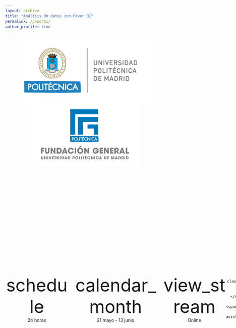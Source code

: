 ```yaml
---
layout: archive
title: "Análisis de datos con Power BI"
permalink: /powerbi/
author_profile: true
---
```


<link rel="stylesheet" href="https://fonts.googleapis.com/icon?family=Material+Icons">

<style>

    ul {
        margin-bottom: 0; 
    }
    li {
        margin-bottom: 0px; 
    }

/* Styling for the icon container */
    .icon-container {
      display: flex;
      justify-content: space-around;
      align-items: center;
      margin-top: 20px; 
      position: relative;
      z-index: 1; 
    }

    /* Styling for each icon */
    .icon {
      width: 200px;
      text-align: center;
    }

    .icon_wide {
      width: 300px;
      text-align: center;
    }


    /* Styling for the icon image */
    .icon img {
      height: 50px;
      margin-bottom: 10px;
    }

/* Apply button styles to a link with class "button" */
a.button {
  display: inline-block;
  padding: 10px 20px;
  background-color: #0074D9;
  color: #fff;
  text-decoration: none;
  border: 1px solid #0074D9;
  border-radius: 5px;
  text-align: center;
  font-size: 16px;
  cursor: pointer;
  transition: background-color 0.3s ease;
}

/* Change button background color on hover */
a.button:hover {
  background-color: #0056b3;
}

  table {
      width: 100%;
      border-collapse: collapse;
      margin: 20px auto;
    }

    th, td {
      border: 1px solid #dddddd;
      text-align: left;
      padding: 8px;
    }

    th {
      background-color: #f2f2f2;
    }

    .checkmark {
      color: blue;
    } 

.material-icons {
    font-size: 56px;
} 

</style>



<div style="text-align: center;">

<img src="../files/upm.png" height="200px" style="height: 200px;"/>
<img src="../files/fg.jpg" height="200px"  style="height: 200px;"/>

<br/>
<br/>

<!-- <h4>November 23rd to December 19th, 2023</h4> -->

</div>

<div class="icon-container">
    <div class="icon">
    <span class="material-icons">
    schedule
    </span><br/>
      <span>24 horas</span>
    </div>
    <div class="icon_wide icon"> 
    <span class="material-icons">
    calendar_month
    </span><br/> 
      <span>21 mayo - 13 junio</span>
    </div>
    <div class="icon"> 
    <span class="material-icons">
    view_stream
    </span><br/> 
      <span>Online</span>
    </div> 
    <div class="icon">

    <span class="material-icons">
    article
    </span><br/> 
      <span>Certificado de asistencia</span>
    </div>

</div>
<br/>
<br/>
<br/>


Curso de 24 horas, repartidas en 8 sesiones de 3 horas, impartidas de forma online. Más detalles en [Formato](#format).  

<center>
<a href="#enroll" class="button">Inscribirse</a>
</center> 


## Resultados de aprendizaje

<table>
    <!-- <tr>
      <th colspan="2">Resultados de aprendizaje</th>
    </tr> -->
    <tr>
      <td><span class="checkmark">&#10004;</span> Limpiar y transformar datos</td>
      <td><span class="checkmark">&#10004;</span> Diseñar y crear modelos de datos escalables y eficaces</td>
    </tr>
    <tr>
      <td><span class="checkmark">&#10004;</span> Habilitar e implementar capacidades analíticas avanzadas</td>
      <td><span class="checkmark">&#10004;</span> Crear visualizaciones e informes impresionantes</td>
    </tr>
  </table> 

## Habilidades


<table>
    <!-- <tr>
      <th colspan="2">Resultados de aprendizaje</th>
    </tr> -->
    <tr>
      <td><span class="checkmark">&#10004;</span> DAX </td>
      <td><span class="checkmark">&#10004;</span> Modelado dimensional </td>
    </tr>
    <tr>
      <td><span class="checkmark">&#10004;</span> Power Query </td>
      <td><span class="checkmark">&#10004;</span> M </td>
    </tr>


    <tr>
      <td><span class="checkmark">&#10004;</span> Análisis de datos</td>
      <td><span class="checkmark">&#10004;</span> ETL </td>
    </tr>

  </table> 


## Objetivos


El curso tiene dos objetivos: 

- Formar a los estudiantes en el uso de Power BI para el análisis de datos;
- Proporcionar los fundamentos teóricos del análisis de datos en el contexto de Business Intelligence. 

Con "fundamentos teóricos" no nos referimos a una introducción teórica a Business Intelligence, o su relación con objetivos de negocios, sino a la teoría subyacente a los métodos. Es decir, a conceptos de: 

- a) ingeniería de datos, como data warehouse, ETL, modelado dimensional y lenguajes M y DAX, con especial énfasis en este último; 
- b) minería de datos, como la visualización de datos; y 
- c) inteligencia artificial, como clustering, forecasting, y analítica predictiva. 

El curso proporciona fundamentos sólidos para preparar la certificación PL-300 de Microsoft, “Power BI Data Analyst Associate”.  


## ¿Por qué aprender Power BI?  

Los analistas de Business Intelligence son muy demandados, dado que las organizaciones dependen, cada vez más, de la toma de decisiones en base a datos. Microsoft Power BI es la herramienta líder en análisis de datos, inteligencia empresarial y generación de informes, utilizada por el 97% de las empresas Fortune 500.  

## Perfil del asistente 
El curso está dirigido a profesionales que tienen algo de experiencia en, o al menos nociones básicas sobre, el trabajo con datos y buscan introducirse en el análisis de datos. Si bien no necesariamente saben programar, se entiende que tienen nociones de bases de datos relacionales y del lenguaje SQL. 

# Formato

<a name="format"></a>


## Fechas

La duración del curso es de 24 horas, repartidas en 8 sesiones de 3 horas, a lo largo de 5 semanas. El curso arranca el 21 de mayo y concluye el 13 de junio. Hay dos sesiones semanales, los días martes y jueves. 


| Semana | Fecha       | Día de semana | Horario          | 
|------|------------|-------------|-------------------|
| 1    | 2024-05-21 | Martes    | 19:00 - 22:00     | 
| 1    | 2024-05-23 | Jueves    | 19:00 - 22:00     | 
| 2    | 2024-05-28 | Martes     | 19:00 - 22:00     |
| 2    | 2024-05-30 | Jueves    | 19:00 - 22:00     | 
| 3    | 2024-06-04 | Martes    | 19:00 - 22:00     |
| 3    | 2024-06-06 | Jueves   | 19:00 - 22:00     |
| 4    | 2024-06-11 | Martes     | 19:00 - 22:00     |
| 4    | 2024-06-13 | Jueves    | 19:00 - 22:00     |


## Modalidad

Las clases se impartirán online. Si bien se grabarán y los estudiantes tendrán podrán verlas en diferido, es necesario asistir a la clases en directo para poder optar al certificado de asistencia (ver [Preguntas frecuentes](#faq)).  
## Contenido

- Introducción 
- Carga y transformación de datos
- Modelado
- Elaboración de informes 
- Publicación y mantenimiento 
- Analítica avanzada e IA 

## Metodología

Cada clase incluye un segmento teórico, demostraciones prácticas y un segmento aplicado, donde los estudiantes aplican lo aprendido en su propio ordenador, además de cuestionarios para evaluar el progreso y propuestas de trabajo independiente fuera de clase. Se elaborará, de forma gradual, un proyecto de análisis de datos realista, desde cero hasta su publicación en Power BI Service.

Empezamos elaborando informes desde el primer día y usamos la práctica para motivar los conceptos teóricos subyascentes, como el modelado dimensional, la minería de datos, o el lenguaje DAX. Dotando la parte aplicada de una sólida base teórica busca facilitar la comprensión del material y permitir al estudiante una mayor autonomía y posterior avance e incursión en temas más avanzados de la ciencia de datos. Esto es importante, por ejemplo, de cara a preparar certificaciones como la [PL-300](https://learn.microsoft.com/es-es/credentials/certifications/exams/pl-300/).  


## Profesorado
Bojan Mihaljevic, [profesor](http://www.dia.fi.upm.es/en/bmihaljevic) del Departamento de Inteligencia Artificial de la Universidad Politécnica de Madrid.

# Inscribirse


<a name="enroll"></a>

La inscripción cierra el miércoles 15 de mayo a las 18:00 horas, mientras que el precio reducibo es aplicable hasta el 30 de abril (see [Precio](#fees)). Para matricularse es necesario pagar la cuota de inscripción y luego proporcionar los siguientes datos por correo electrónico (ver [Contacto](#contact)):

- Nombre completo;
- Número de DNI o pasaporte;
- Comprobante del pago de la matrícula;
- [Opcional] Prueba de ser exalumno de la UPM (p. ej., el título).

Las plazas están limitadas a 30 participantes y se ocuparán por orden de inscripción. 

El número mínimo de estudiantes matriculados es 6. En caso de no llegarse a ese mínimo, el curso no se celebrará y se reembolsará a los matriculados el importe total de su matrícula.  

## Pago
  
El pago es mediante transferencia bancaria. Actualmente no están habilitados los pagos con tarjeta (ver [Preguntas frecuentes](#faq)). Una vez validado el pago, te enviaremos un correo electrónico de confirmación.

Los datos bancarios para el pago son:

- **IBAN**: ES83-0182-2370-4200-1299-8933  
- **Concepto**: Curso “Análisis de datos con Power BI” (43844819027)  
- **Titular de la cuenta**: Fundación General de la Universidad Politécnica de Madrid  
- **Dirección del titular de la cuenta**: C/ Pastor nº 3, 28003, Madrid  
- **Nombre del banco**: Banco Bilbao Vizcaya Argentaria BBVA  
- **Dirección del banco**: Paseo de Recoletos, 10, 1. planta, E-28001, Madrid 
- **SWIFT**: BBVAESMMXXX 

Por favor contácta con nosotros (ver [Contacto](#contact)) si necesitas una factura proforma y/o formal para la inscripción.

## Precio

<a name="fees"></a>

Para inscripciones no posteriores al día 30 de abril es aplicable un precio reducido: 

Antes del 30 de abril | Despúes del 30 de abril |
----------|----------|
 580 &euro; | 660 &euro; |  

A estos precios es aplicable un descuento del 15% para alumnos y antiguos alumnos de la Universidad Politécnica de Madrid. 

 

## Preguntas frecuentes 

<a name="faq"></a> 

- **¿Qué necesito para asistir al curso?**

Necesitará Power BI Desktop (gratuito) y un ordenador con Windows. Se enviarán instrucciones detalladas antes de que comience el curso.

- **¿Se puede pagar con tarjeta?**

Los pagos con tarjeta no estan habilitados actualmente. Si no ve alternativas viables al pago con tarjeta, por favor póngase en contacto con nosotros.    
- **¿Recibiré un certificado?**

Sí, los estudiantes que asistan al curso obtendrán un certificado de asistencia. Si bien las clases se grabarán y los estudiantes tendrán podrán verlas en diferido, es necesario asistir en directo a 6 de las 7 sesiones para poder optar al certificado de asistencia. El certificado también indicará si el estudiante ha aprobado/reprobado/se ha saltado el examen final.  

- **¿El curso es elegible para bonificación por parte de FUNDAE?**

Sí. Contáctenos para más detalles.  

- **¿Durante cuánto tiempo podré acceder al curso?**

El contenido del curso estará disponible en línea por un período de tiempo limitado.  


## Contacto

<a name="contact"></a>
- Correo electrónico: b.mihaljevic@upm.es
- Teléfono: +34-91-067-2903

